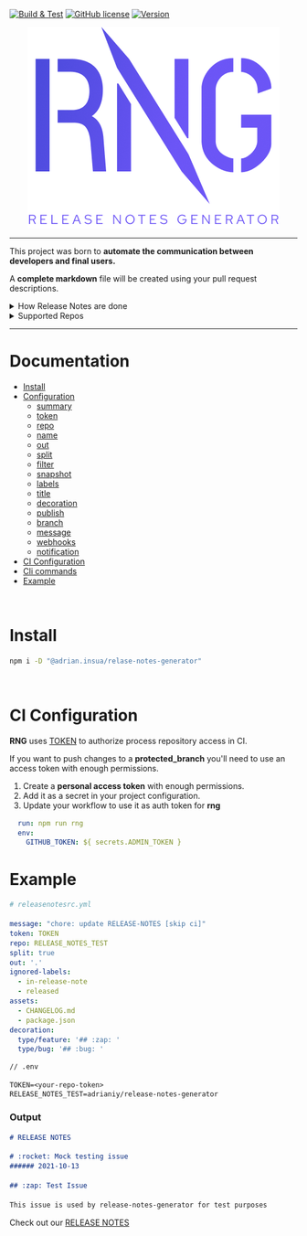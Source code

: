 [![Build & Test][build-badge]][build-link]
[![GitHub license][license-image]][repo-link]
[![Version][version-image]][repo-version-link]

<p align="center">
  <img alt="RNG" src="./assets/RNG.png">
</p>

---

This project was born to **automate the communication between developers and final users.**

A **complete markdown** file will be created using your pull request descriptions. 

<details>
	<summary>How Release Notes are done</summary>

1. Parse every PR **in latest RELEASE**.
	
2. **Filter** Pull Requests by label.
	
3. Add PR title and description to `RELEASE-NOTE.md`.

4. **Mark** Release note section as feature, bug, refactor, etc.
	
5. If you set `publish: true` 
    - All changes will be commited to your repo.
    - Tag pull requests with `in-release-note` label.
	
6. Execute plugins, like TEAMS webhooks
	
</details>

<details>
	<summary>Supported Repos</summary

- **GITHUB** via [@octokit](https://github.com/octokit/octokit.js).
- **TEAMS** via Webhooks.
		
</details>

---

# Documentation

- [Install](#install)
- [Configuration](/src/configuration#configuration-file)
  - [summary](/src/configuration#summary)
  - [token](/src/configuration#token)
  - [repo](/src/configuration#repo)
  - [name](/src/configuration#name)
  - [out](/src/configuration#out)
  - [split](/src/configuration#split)
  - [filter](/src/configuration#filter)
  - [snapshot](/src/configuration#snapshot)
  - [labels](/src/configuration#labels)
  - [title](/src/configuration#title)
  - [decoration](/src/configuration#decoration)
  - [publish](/src/configuration#publish)
  - [branch](/src/configuration#branch)
  - [message](/src/configuration#message)
  - [webhooks](/src/configuration#webhooks)
  - [notification](/src/configuration#notification)
- [CI Configuration](#ci-configuration)
- [Cli commands](/src/commander#readme)
- [Example](#example)

<br/>
		
# Install

```bash
npm i -D "@adrian.insua/relase-notes-generator"
```
		
<br/>

# CI Configuration

**RNG** uses [TOKEN](/src/configuration#token) to authorize process repository access in CI.

If you want to push changes to a **protected_branch** you'll need to use an access token with enough permissions.

1. Create a **personal access token** with enough permissions.
2. Add it as a secret in your project configuration.
3. Update your workflow to use it as auth token for **rng**

```yml
  run: npm run rng
  env:
    GITHUB_TOKEN: ${ secrets.ADMIN_TOKEN }
```

# Example

```yml
# releasenotesrc.yml

message: "chore: update RELEASE-NOTES [skip ci]"
token: TOKEN
repo: RELEASE_NOTES_TEST
split: true
out: '.'
ignored-labels:
  - in-release-note
  - released
assets:
  - CHANGELOG.md
  - package.json
decoration:
  type/feature: '## :zap: '
  type/bug: '## :bug: '
```

```
// .env

TOKEN=<your-repo-token>
RELEASE_NOTES_TEST=adrianiy/release-notes-generator
```

### Output

```markdown
# RELEASE NOTES

# :rocket: Mock testing issue 
###### 2021-10-13

## :zap: Test Issue

This issue is used by release-notes-generator for test purposes
```

Check out our [RELEASE NOTES](/release-notes)

[build-badge]: https://github.com/adrianiy/release-notes-generator/workflows/Build%20&%20Test/badge.svg
[build-link]: https://github.com/adrianiy/release-notes-generator/actions?query=workflow%3A"Build+%26+Test"
[license-image]: https://badgen.net/github/license/adrianiy/release-notes-generator
[version-image]: https://badgen.net/github/release/adrianiy/release-notes-generator/stable
[repo-link]: https://github.com/adrianiy/release-notes-generator
[repo-version-link]: https://github.com/adrianiy/release-notes-generator/releases
